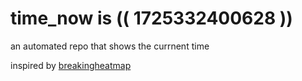 # time_now is (( 1725332400628 ))

an automated repo that shows the currnent time

inspired by [breakingheatmap](https://github.com/breakingheatmap/breakingheatmap)